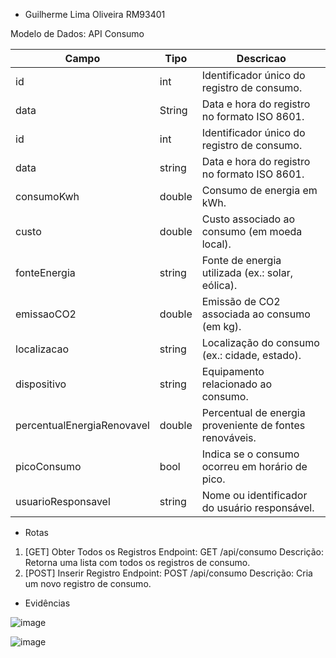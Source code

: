 - Guilherme Lima Oliveira RM93401

Modelo de Dados:   API Consumo 


| Campo  | Tipo |Descricao |
| ------------- | ------------- |------------- |
| id  | int  | Identificador único do registro de consumo.   |
| data   | String  | Data e hora do registro no formato ISO 8601.   |
id 	      |            int 	| Identificador único do registro de consumo. 
data 	     |           string |	Data e hora do registro no formato ISO 8601. 
consumoKwh 	|          double 	| Consumo de energia em kWh. 
custo 	     |         double 	| Custo associado ao consumo (em moeda local). 
fonteEnergia 	|        string 	| Fonte de energia utilizada (ex.: solar, eólica). 
emissaoCO2 	   |       double 	| Emissão de CO2 associada ao consumo (em kg). 
localizacao 	  |      string 	| Localização do consumo (ex.: cidade, estado). 
dispositivo 	   |     string 	| Equipamento relacionado ao consumo. 
percentualEnergiaRenovavel |	double |	Percentual de energia proveniente de fontes renováveis.
picoConsumo 	      |  bool |	 Indica se o consumo ocorreu em horário de pico. 
usuarioResponsavel 	|  string |	Nome ou identificador do usuário responsável. 
  
  - Rotas 
1.	[GET] Obter Todos os Registros 
Endpoint: GET /api/consumo 
Descrição: 
Retorna uma lista com todos os registros de consumo. 
2.	[POST] Inserir Registro 
Endpoint: POST /api/consumo 
Descrição: 
Cria um novo registro de consumo. 

- Evidências

![image](https://github.com/user-attachments/assets/159531cf-1813-4f76-a0a4-3280c937d958)

![image](https://github.com/user-attachments/assets/891a5ebe-51e1-41be-ab6e-1781c0532d99)
